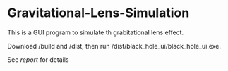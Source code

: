# Gravitational-Lens-Simulation

This is a GUI program to simulate th grabitational lens effect. 

Download /build and /dist, then run /dist/black_hole_ui/black_hole_ui.exe.

See *report* for details
